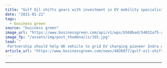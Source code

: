```yaml
---
title: "Gulf Oil shifts gears with investment in EV mobility specialist Indra"
date: "2021-01-21"
tags: 
  - business green
source: "business green"
image_url: "https://www.businessgreen.com/api/v1/wps/b568bad/54032af5-a436-4a77-87a3-8fab953d6dff/7/OVO-Smart-Charger-185x114.jpg"
image_fp: "/assets/img/post_thumbnails/165.jpg"
lead: "
 Partnership should help UK vehicle to grid EV charging pioneer Indra expand its business in overseas markets ..."
article_url: "https://www.businessgreen.com/news/4026077/gulf-oil-shifts-gears-investment-ev-mobility-specialist-indra"
---
```


---
